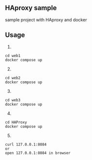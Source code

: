 ## HAproxy sample 
  sample project with HAproxy and docker

## Usage
1.
```
cd web1
docker compose up
```
2.
```
cd web2
docker compose up
```
3.
```
cd web3
docker compose up
```
4.
```
cd HAProxy
docker compose up
```
5.
```
curl 127.0.0.1:8084
or
open 127.0.0.1:8084 in browser
```

 
